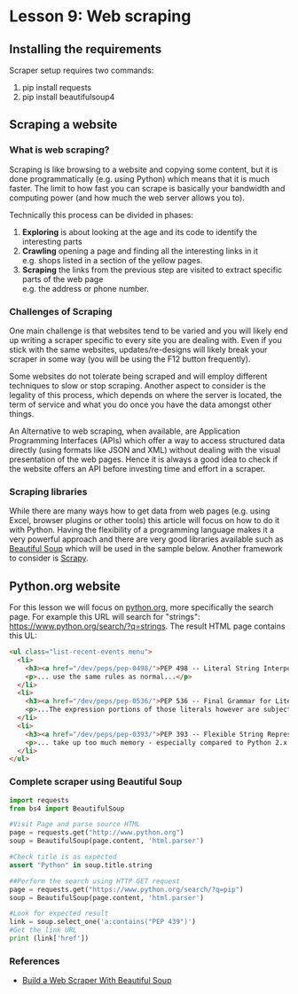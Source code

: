 # Lesson 9: Web scraping

## Installing the requirements

Scraper setup requires two commands:
1.  pip install requests
1.  pip install beautifulsoup4

## Scraping a website
### What is web scraping?

Scraping is like browsing to a website and copying some content, but it is done programmatically (e.g. using Python) which means that it is much faster. The limit to how fast you can scrape is basically your bandwidth and computing power (and how much the web server allows you to). 

Technically this process can be divided in phases:

1.  __Exploring__ is about looking at the age and its code to identify the interesting parts  
1.  __Crawling__ opening a page and finding all the interesting links in it  
e.g. shops listed in a section of the yellow pages. 
1.  __Scraping__ the links from the previous step are visited to extract specific parts of the web page  
e.g. the address or phone number.

### Challenges of Scraping
One main challenge is that websites tend to be varied and you will likely end up writing a scraper specific to every site you are dealing with. Even if you stick with the same websites, updates/re-designs will likely break your scraper in some way (you will be using the F12 button frequently). 

Some websites do not tolerate being scraped and will employ different techniques to slow or stop scraping. Another aspect to consider is the legality of this process, which depends on where the server is located, the term of service and what you do once you have the data amongst other things.

An Alternative to web scraping, when available, are Application Programming Interfaces (APIs) which offer a way to access structured data directly (using formats like JSON and XML) without dealing with the visual presentation of the web pages. Hence it is always a good idea to check if the website offers an API before investing time and effort in a scraper.

### Scraping libraries
While there are many ways how to get data from web pages (e.g. using Excel, browser plugins or other tools) this article will focus on how to do it with Python. Having the flexibility of a programming language makes it a very powerful approach and there are very good libraries available such as [Beautiful Soup](https://www.crummy.com/software/BeautifulSoup/bs4/doc/) which will be used in the sample below. Another framework to consider is [Scrapy](https://scrapy.org/).

## Python.org website
For this lesson we will focus on [python.org](https://python.org), more specifically the search page. For example this URL will search for "strings": https://www.python.org/search/?q=strings. The result HTML page contains this UL:

```html
<ul class="list-recent-events menu">
  <li>
    <h3><a href="/dev/peps/pep-0498/">PEP 498 -- Literal String Interpolation</a></h3>
    <p>... use the same rules as normal...</p>
  </li>
  <li>
    <h3><a href="/dev/peps/pep-0536/">PEP 536 -- Final Grammar for Literal String Interpolation</a></h3>
    <p>...The expression portions of those literals however are subject to certain restrictions...</p>
  </li>
  <li>
    <h3><a href="/dev/peps/pep-0393/">PEP 393 -- Flexible String Representation</a></h3>
    <p>... take up too much memory - especially compared to Python 2.x...</p>
  </li>
</ul>
```

### Complete scraper using Beautiful Soup

```python
import requests
from bs4 import BeautifulSoup

#Visit Page and parse source HTML
page = requests.get("http://www.python.org")
soup = BeautifulSoup(page.content, 'html.parser')

#Check title is as expected
assert "Python" in soup.title.string

##Perform the search using HTTP GET request
page = requests.get("https://www.python.org/search/?q=pip")
soup = BeautifulSoup(page.content, 'html.parser')

#Look for expected result
link = soup.select_one('a:contains("PEP 439")')
#Get the link URL
print (link['href'])
```
### References
*  [Build a Web Scraper With Beautiful Soup](https://realpython.com/beautiful-soup-web-scraper-python/)
